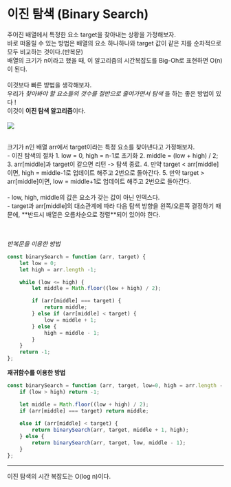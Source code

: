 # 이진 탐색 (Binary Search)
주어진 배열에서 특정한 요소 target을 찾아내는 상황을 가정해보자.<br>
바로 떠올릴 수 있는 방법은 배열의 요소 하나하나와 target 값이 같은 지를 순차적으로 모두 비교하는 것이다.(반복문)<br>
배열의 크기가 n이라고 했을 때, 이 알고리즘의 시간복잡도를 Big-Oh로 표현하면 O(n)이 된다.<br>
<br>
이것보다 빠른 방법을 생각해보자.<br>
우리가 *찾아봐야 할 요소들의 갯수를 절반으로 줄여가면서 탐색* 을 하는 좋은 방법이 있다 !<br>
이것이 **이진 탐색 알고리즘**이다.<br><br>
<img src=https://media.vlpt.us/images/crystalhwang16/post/5883c5ad-4bad-4a49-87bf-ca7d6e118da6/1_Jpuusq4TI4KTpeZdXsyxzQ.png>

<br>
크기가 n인 배열 arr에서 target이라는 특정 요소를 찾아낸다고 가정해보자.<br>
- 이진 탐색의 절차
    1. low = 0, high = n-1로 초기화
    2. middle = (low + high) / 2;
    3. arr[middle]과 target이 같으면 리턴 -> 탐색 종료.
    4. 만약 target < arr[middle]이면, high = middle-1로 업데이트 해주고 2번으로 돌아간다.
    5. 만약 target > arr[middle]이면, low = middle+1로 업데이트 해주고 2번으로 돌아간다.
<br><br>
- low, high, middle의 값은 요소가 갖는 값이 아닌 인덱스다.<br>
- target과 arr[middle]의 대소관계에 따라 다음 탐색 방향을 왼쪽/오른쪽 결정하기 때문에, **반드시 배열은 오름차순으로 정렬**되어 있어야 한다.
<br>
<br><br>

*반복문을 이용한 방법*
```js
const binarySearch = function (arr, target) {
    let low = 0;
    let high = arr.length -1;

    while (low <= high) {
        let middle = Math.floor((low + high) / 2);

        if (arr[middle] === target) {
            return middle;
        } else if (arr[middle] < target) {
            low = middle + 1;
        } else {
            high = middle - 1;
        }
    }
    return -1;
};
```

**재귀함수를 이용한 방법**
```js
const binarySearch = function (arr, target, low=0, high = arr.length - 1) {
    if (low > high) return -1;

    let middle = Math.floor((low + high) / 2);
    if (arr[middle] === target) return middle;
        
    else if (arr[middle] < target) {
        return binarySearch(arr, target, middle + 1, high);
    } else {
        return binarySearch(arr, target, low, middle - 1);
    }
};
```
---
이진 탐색의 시간 복잡도는 O(log n)이다.